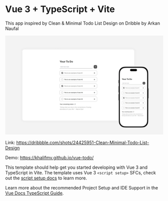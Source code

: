 # Vue 3 + TypeScript + Vite

This app inspired by Clean & Minimal Todo List Design on Dribble by Arkan Naufal
  
![Cover](public/cover.webp)

Link: https://dribbble.com/shots/24425951-Clean-Minimal-Todo-List-Design

Demo: https://khalifmv.github.io/vue-todo/


This template should help get you started developing with Vue 3 and TypeScript in Vite. The template uses Vue 3 `<script setup>` SFCs, check out the [script setup docs](https://v3.vuejs.org/api/sfc-script-setup.html#sfc-script-setup) to learn more.

Learn more about the recommended Project Setup and IDE Support in the [Vue Docs TypeScript Guide](https://vuejs.org/guide/typescript/overview.html#project-setup).
